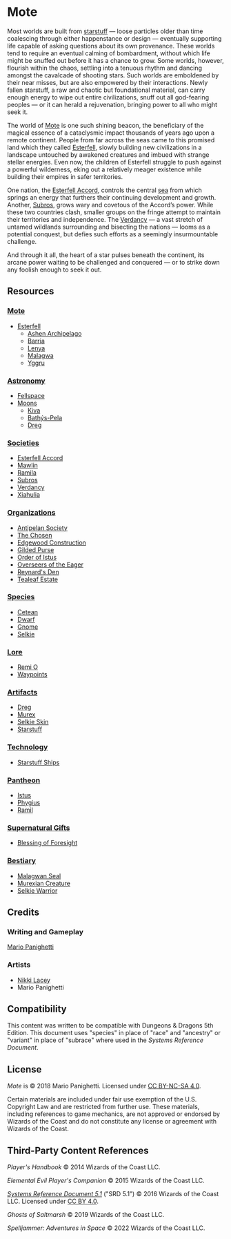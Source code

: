 # Mote

Most worlds are built from [starstuff](artifacts/starstuff.md) — loose particles older than time coalescing through either happenstance or design — eventually supporting life capable of asking questions about its own provenance. These worlds tend to require an eventual calming of bombardment, without which life might be snuffed out before it has a chance to grow. Some worlds, however, flourish within the chaos, settling into a tenuous rhythm and dancing amongst the cavalcade of shooting stars. Such worlds are emboldened by their near misses, but are also empowered by their interactions. Newly fallen starstuff, a raw and chaotic but foundational material, can carry enough energy to wipe out entire civilizations, snuff out all god-fearing peoples — or it can herald a rejuvenation, bringing power to all who might seek it.

The world of [Mote](mote/mote.md) is one such shining beacon, the beneficiary of the magical essence of a cataclysmic impact thousands of years ago upon a remote continent. People from far across the seas came to this promised land which they called [Esterfell](mote/esterfell/esterfell.md), slowly building new civilizations in a landscape untouched by awakened creatures and imbued with strange stellar energies. Even now, the children of Esterfell struggle to push against a powerful wilderness, eking out a relatively meager existence while building their empires in safer territories.

One nation, the [Esterfell Accord](societies/esterfell-accord/esterfell-accord.md), controls the central [sea](mote/esterfell/lenya/esterfell-sea/esterfell-sea.md) from which springs an energy that furthers their continuing development and growth. Another, [Subros](societies/subros.md), grows wary and covetous of the Accord’s power. While these two countries clash, smaller groups on the fringe attempt to maintain their territories and independence. The [Verdancy](societies/verdancy/verdancy.md) — a vast stretch of untamed wildlands surrounding and bisecting the nations — looms as a potential conquest, but defies such efforts as a seemingly insurmountable challenge.

And through it all, the heart of a star pulses beneath the continent, its arcane power waiting to be challenged and conquered — or to strike down any foolish enough to seek it out.

## Resources

### [Mote](mote/mote.md)

- [Esterfell](mote/esterfell/esterfell.md)
  - [Ashen Archipelago](mote/esterfell/ashen-archipelago.md)
  - [Barria](mote/esterfell/barria.md)
  - [Lenya](mote/esterfell/lenya/lenya.md)
  - [Malagwa](mote/esterfell/malagwa.md)
  - [Yggru](mote/esterfell/yggru/yggru.md)

### [Astronomy](astronomy)

- [Fellspace](astronomy/fellspace.md)
- [Moons](astronomy/moons/moons-of-mote.md)
  - [Kiva](astronomy/moons/kiva.md)
  - [Bathýs-Pela](astronomy/moons/bathys-pela.md)
  - [Dreg](astronomy/moons/dreg.md)

### [Societies](societies)

- [Esterfell Accord](societies/esterfell-accord/esterfell-accord.md)
- [Mawlin](societies/mawlin.md)
- [Ramila](societies/ramila.md)
- [Subros](societies/subros.md)
- [Verdancy](societies/verdancy/verdancy.md)
- [Xiahulia](societies/xiahulia.md)

### [Organizations](organizations)

- [Antipelan Society](organizations/antipelan-society/antipelan-society.md)
- [The Chosen](organizations/the-chosen.md)
- [Edgewood Construction](organizations/edgewood-construction/edgewood-construction.md)
- [Gilded Purse](organizations/gilded-purse.md)
- [Order of Istus](organizations/order-of-istus/order-of-istus.md)
- [Overseers of the Eager](organizations/overseers-of-the-eager.md)
- [Reynard's Den](organizations/reynards-den.md)
- [Tealeaf Estate](organizations/tealeaf-estate/tealeaf-estate.md)

### [Species](species)

- [Cetean](species/cetean/cetean.md)
- [Dwarf](species/dwarf.md)
- [Gnome](species/gnome.md)
- [Selkie](species/selkie.md)

### [Lore](lore)

- [Remi O](lore/remi-o.md)
- [Waypoints](lore/waypoints.md)

### [Artifacts](artifacts)

- [Dreg](artifacts/dreg-ore.md)
- [Murex](artifacts/murex.md)
- [Selkie Skin](artifacts/selkie-skin.md)
- [Starstuff](artifacts/starstuff.md)

### [Technology](technology)

- [Starstuff Ships](technology/starstuff-ships/starstuff-ships.md)

### [Pantheon](pantheon)

- [Istus](pantheon/istus.md)
- [Phygius](pantheon/phygius.md)
- [Ramil](pantheon/ramil.md)

### [Supernatural Gifts](supernatural-gifts)

- [Blessing of Foresight](supernatural-gifts/blessing-of-foresight.md)

### [Bestiary](bestiary)

- [Malagwan Seal](bestiary/malagwan-seal.md)
- [Murexian Creature](bestiary/murexian-creature.md)
- [Selkie Warrior](bestiary/selkie-warrior.md)

## Credits

### Writing and Gameplay

[Mario Panighetti](https://mario.panighetti.net)

### Artists

- [Nikki Lacey](https://linktr.ee/hollycircling)
- Mario Panighetti

## Compatibility

This content was written to be compatible with Dungeons & Dragons 5th Edition.  This document uses "species" in place of "race" and "ancestry" or "variant" in place of "subrace" where used in the _Systems Reference Document_.

## License

_Mote_ is © 2018 Mario Panighetti. Licensed under [CC BY-NC-SA 4.0](https://creativecommons.org/licenses/by-nc-sa/4.0/legalcode).

Certain materials are included under fair use exemption of the U.S. Copyright Law and are restricted from further use. These materials, including references to game mechanics, are not approved or endorsed by Wizards of the Coast and do not constitute any license or agreement with Wizards of the Coast.

## Third-Party Content References

_Player's Handbook_ © 2014 Wizards of the Coast LLC.

_Elemental Evil Player's Companion_ © 2015 Wizards of the Coast LLC.

_[Systems Reference Document 5.1](https://dnd.wizards.com/resources/systems-reference-document)_ ("SRD 5.1") © 2016 Wizards of the Coast LLC. Licensed under [CC BY 4.0](https://creativecommons.org/licenses/by/4.0/legalcode).

_Ghosts of Saltmarsh_ © 2019 Wizards of the Coast LLC.

_Spelljammer: Adventures in Space_ © 2022 Wizards of the Coast LLC.
